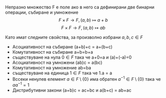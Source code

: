 Непразно множество F е поле ако в него са дефинирани две бинарни операции, събиране и умножение
$$F\times F\longrightarrow F, (a,b)\mapsto a+b$$
$$F\times F\longrightarrow F,(a,b)\mapsto ab$$

Като имат следните свойства, за произволно избрани $a,b,c\in F$
- Асоциативност на събиране (a+b)+c = a+(b+c)
- Комутативност на събиране a+b=b+a
- съществуване на нула $0\in F$ така че a+0=a и (a)+(-a)=0
- Асоциативност на умножени (ab)c = a(bc)
- Комутативност на умножение ab=ba
- съществуване на единица $1\in F$ така че 1.a = a
- Вссеки ненулев елемент $a\in F\setminus\{0\}$ има обратен $a^{-1}\in F \setminus \{0\}$ така че $aa^{-1} = 1$
- Дистрибутивни закони (a+b)c = ac+bc и a(b+c) = ab+ac